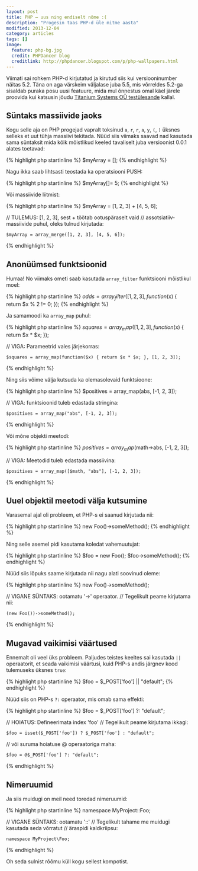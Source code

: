 ```yaml
---
layout: post
title: PHP – uus ning endiselt nõme :(
description: "Progesin taas PHP-d üle mitme aasta"
modified: 2013-12-04
category: articles
tags: []
image:
  feature: php-bg.jpg
  credit: PHPDancer blog
  creditlink: http://phpdancer.blogspot.com/p/php-wallpapers.html
---
```


Viimati sai rohkem PHP-d kirjutatud ja kirutud siis kui
versiooninumber näitas 5.2.  Täna on aga värskeim väljalase juba 5.5,
mis võrreldes 5.2-ga sisaldab puraka posu uusi featuure, mida mul
õnnestus omal käel järele proovida kui katsusin jõudu [Titanium
Systems OÜ testülesande][1] kallal.

[1]: https://github.com/nene/titanium-test-assignment

## Süntaks massiivide jaoks

Kogu selle aja on PHP progejad vapralt toksinud `a`, `r`, `r`, `a`,
`y`, `(`, `)` üksnes selleks et uut tühja massiivi tekitada.  Nüüd
siis viimaks saavad nad kasutada sama süntaksit mida kõik mõistlikud
keeled tavaliselt juba versioonist 0.0.1 alates toetavad:

{% highlight php startinline %}
$myArray = [];
{% endhighlight %}

Nagu ikka saab lihtsasti teostada ka operatsiooni PUSH:

{% highlight php startinline %}
$myArray[]= 5;
{% endhighlight %}

Või massiivide liitmist:

{% highlight php startinline %}
$myArray = [1, 2, 3] + [4, 5, 6];

// TULEMUS: [1, 2, 3], sest + töötab ootuspäraselt vaid
// assotsiatiiv-massiivide puhul, oleks tulnud kirjutada:

    $myArray = array_merge([1, 2, 3], [4, 5, 6]);
{% endhighlight %}


## Anonüümsed funktsioonid

Hurraa! No viimaks ometi saab kasutada `array_filter` funktsiooni
mõistlikul moel:

{% highlight php startinline %}
$odds = array_filter([1, 2, 3], function($x) { return $x % 2 != 0; });
{% endhighlight %}

Ja samamoodi ka `array_map` puhul:

{% highlight php startinline %}
$squares = array_map([1, 2, 3], function($x) { return $x * $x; });

// VIGA: Parameetrid vales järjekorras:

    $squares = array_map(function($x) { return $x * $x; }, [1, 2, 3]);
{% endhighlight %}

Ning siis võime välja kutsuda ka olemasolevaid funktsioone:

{% highlight php startinline %}
$positives = array_map(abs, [-1, 2, 3]);

// VIGA: funktsioonid tuleb edastada stringina:

    $positives = array_map("abs", [-1, 2, 3]);
{% endhighlight %}

Või mõne objekti meetodi:

{% highlight php startinline %}
$positives = array_map($math->abs, [-1, 2, 3]);

// VIGA: Meetodid tuleb edastada massiivina:

    $positives = array_map([$math, "abs"], [-1, 2, 3]);
{% endhighlight %}


## Uuel objektil meetodi välja kutsumine

Varasemal ajal oli probleem, et PHP-s ei saanud kirjutada nii:

{% highlight php startinline %}
new Foo()->someMethod();
{% endhighlight %}

Ning selle asemel pidi kasutama koledat vahemuutujat:

{% highlight php startinline %}
$foo = new Foo();
$foo->someMethod();
{% endhighlight %}

Nüüd siis lõpuks saame kirjutada nii nagu alati soovinud oleme:

{% highlight php startinline %}
new Foo()->someMethod();

// VIGANE SÜNTAKS: ootamatu '->' operaator.
// Tegelikult peame kirjutama nii:

    (new Foo())->someMethod();
{% endhighlight %}


## Mugavad vaikimisi väärtused

Ennemalt oli veel üks probleem.  Paljudes teistes keeltes sai kasutada
`||` operaatorit, et seada vaikimisi väärtusi, kuid PHP-s andis
järgnev kood tulemuseks üksnes `true`:

{% highlight php startinline %}
$foo = $_POST['foo'] || "default";
{% endhighlight %}

Nüüd siis on PHP-s `?:` operaator, mis omab sama effekti:

{% highlight php startinline %}
$foo = $_POST['foo'] ?: "default";

// HOIATUS: Defineerimata index 'foo'
// Tegelikult peame kirjutama ikkagi:

    $foo = isset($_POST['foo']) ? $_POST['foo'] : "default";

// või suruma hoiatuse @ operaatoriga maha:

    $foo = @$_POST['foo'] ?: "default";
{% endhighlight %}


## Nimeruumid

Ja siis muidugi on meil need toredad nimeruumid:

{% highlight php startinline %}
namespace MyProject::Foo;

// VIGANE SÜNTAKS: ootamatu '::'
// Tegelikult tahame me muidugi kasutada seda võrratut
// äraspidi kaldkriipsu:

    namespace MyProject\Foo;

{% endhighlight %}


Oh seda sulnist rõõmu küll kogu sellest kompotist.
